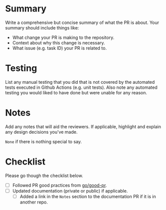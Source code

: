 # Summary

Write a comprehensive but concise summary of what the PR is about. Your summary 
should include things like:

- What change your PR is making to the repository.
- Context about why this change is necessary.
- What issue (e.g. task ID) your PR is related to.

# Testing

List any manual testing that you did that is not covered by the automated tests
executed in Github Actions (e.g. unit tests). Also note any automated testing
you would liked to have done but were unable for any reason.

# Notes

Add any notes that will aid the reviewers. If applicable, highlight and explain
any design decisions you've made.

`None` if there is nothing special to say.

# Checklist

Please go though the checklist below.

- [ ] Followed PR good practices from [go/good-pr](https://go/good-pr).
- [ ] Updated documentation (private or public) if applicable.
  - [ ] Added a link in the `Notes` section to the documentation PR if it is in another repo.
